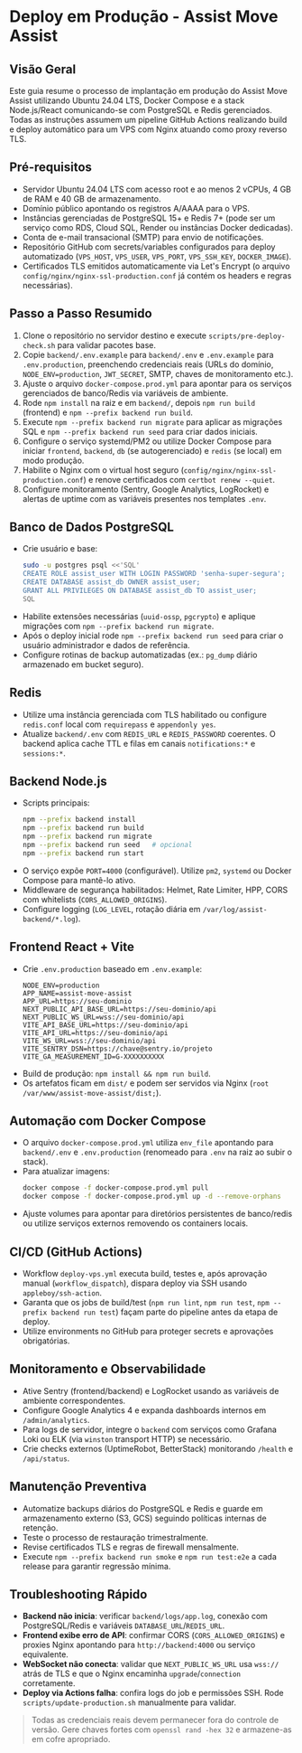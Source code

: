 # Deploy em Produção - Assist Move Assist

## Visão Geral
Este guia resume o processo de implantação em produção do Assist Move Assist utilizando Ubuntu 24.04 LTS, Docker Compose e a stack Node.js/React comunicando-se com PostgreSQL e Redis gerenciados. Todas as instruções assumem um pipeline GitHub Actions realizando build e deploy automático para um VPS com Nginx atuando como proxy reverso TLS.

## Pré-requisitos
- Servidor Ubuntu 24.04 LTS com acesso root e ao menos 2 vCPUs, 4 GB de RAM e 40 GB de armazenamento.
- Domínio público apontando os registros A/AAAA para o VPS.
- Instâncias gerenciadas de PostgreSQL 15+ e Redis 7+ (pode ser um serviço como RDS, Cloud SQL, Render ou instâncias Docker dedicadas).
- Conta de e-mail transacional (SMTP) para envio de notificações.
- Repositório GitHub com secrets/variables configurados para deploy automatizado (`VPS_HOST`, `VPS_USER`, `VPS_PORT`, `VPS_SSH_KEY`, `DOCKER_IMAGE`).
- Certificados TLS emitidos automaticamente via Let's Encrypt (o arquivo `config/nginx/nginx-ssl-production.conf` já contém os headers e regras necessárias).

## Passo a Passo Resumido
1. Clone o repositório no servidor destino e execute `scripts/pre-deploy-check.sh` para validar pacotes base.
2. Copie `backend/.env.example` para `backend/.env` e `.env.example` para `.env.production`, preenchendo credenciais reais (URLs do domínio, `NODE_ENV=production`, `JWT_SECRET`, SMTP, chaves de monitoramento etc.).
3. Ajuste o arquivo `docker-compose.prod.yml` para apontar para os serviços gerenciados de banco/Redis via variáveis de ambiente.
4. Rode `npm install` na raiz e em `backend/`, depois `npm run build` (frontend) e `npm --prefix backend run build`.
5. Execute `npm --prefix backend run migrate` para aplicar as migrações SQL e `npm --prefix backend run seed` para criar dados iniciais.
6. Configure o serviço systemd/PM2 ou utilize Docker Compose para iniciar `frontend`, `backend`, `db` (se autogerenciado) e `redis` (se local) em modo produção.
7. Habilite o Nginx com o virtual host seguro (`config/nginx/nginx-ssl-production.conf`) e renove certificados com `certbot renew --quiet`.
8. Configure monitoramento (Sentry, Google Analytics, LogRocket) e alertas de uptime com as variáveis presentes nos templates `.env`.

## Banco de Dados PostgreSQL
- Crie usuário e base:
  ```bash
  sudo -u postgres psql <<'SQL'
  CREATE ROLE assist_user WITH LOGIN PASSWORD 'senha-super-segura';
  CREATE DATABASE assist_db OWNER assist_user;
  GRANT ALL PRIVILEGES ON DATABASE assist_db TO assist_user;
  SQL
  ```
- Habilite extensões necessárias (`uuid-ossp`, `pgcrypto`) e aplique migrações com `npm --prefix backend run migrate`.
- Após o deploy inicial rode `npm --prefix backend run seed` para criar o usuário administrador e dados de referência.
- Configure rotinas de backup automatizadas (ex.: `pg_dump` diário armazenado em bucket seguro).

## Redis
- Utilize uma instância gerenciada com TLS habilitado ou configure `redis.conf` local com `requirepass` e `appendonly yes`.
- Atualize `backend/.env` com `REDIS_URL` e `REDIS_PASSWORD` coerentes. O backend aplica cache TTL e filas em canais `notifications:*` e `sessions:*`.

## Backend Node.js
- Scripts principais:
  ```bash
  npm --prefix backend install
  npm --prefix backend run build
  npm --prefix backend run migrate
  npm --prefix backend run seed   # opcional
  npm --prefix backend run start
  ```
- O serviço expõe `PORT=4000` (configurável). Utilize `pm2`, `systemd` ou Docker Compose para mantê-lo ativo.
- Middleware de segurança habilitados: Helmet, Rate Limiter, HPP, CORS com whitelists (`CORS_ALLOWED_ORIGINS`).
- Configure logging (`LOG_LEVEL`, rotação diária em `/var/log/assist-backend/*.log`).

## Frontend React + Vite
- Crie `.env.production` baseado em `.env.example`:
  ```env
  NODE_ENV=production
  APP_NAME=assist-move-assist
  APP_URL=https://seu-dominio
  NEXT_PUBLIC_API_BASE_URL=https://seu-dominio/api
  NEXT_PUBLIC_WS_URL=wss://seu-dominio/api
  VITE_API_BASE_URL=https://seu-dominio/api
  VITE_API_URL=https://seu-dominio/api
  VITE_WS_URL=wss://seu-dominio/api
  VITE_SENTRY_DSN=https://chave@sentry.io/projeto
  VITE_GA_MEASUREMENT_ID=G-XXXXXXXXXX
  ```
- Build de produção: `npm install && npm run build`.
- Os artefatos ficam em `dist/` e podem ser servidos via Nginx (`root /var/www/assist-move-assist/dist;`).

## Automação com Docker Compose
- O arquivo `docker-compose.prod.yml` utiliza `env_file` apontando para `backend/.env` e `.env.production` (renomeado para `.env` na raiz ao subir o stack).
- Para atualizar imagens:
  ```bash
  docker compose -f docker-compose.prod.yml pull
  docker compose -f docker-compose.prod.yml up -d --remove-orphans
  ```
- Ajuste volumes para apontar para diretórios persistentes de banco/redis ou utilize serviços externos removendo os containers locais.

## CI/CD (GitHub Actions)
- Workflow `deploy-vps.yml` executa build, testes e, após aprovação manual (`workflow_dispatch`), dispara deploy via SSH usando `appleboy/ssh-action`.
- Garanta que os jobs de build/test (`npm run lint`, `npm run test`, `npm --prefix backend run test`) façam parte do pipeline antes da etapa de deploy.
- Utilize environments no GitHub para proteger secrets e aprovações obrigatórias.

## Monitoramento e Observabilidade
- Ative Sentry (frontend/backend) e LogRocket usando as variáveis de ambiente correspondentes.
- Configure Google Analytics 4 e expanda dashboards internos em `/admin/analytics`.
- Para logs de servidor, integre o `backend` com serviços como Grafana Loki ou ELK (via `winston` transport HTTP) se necessário.
- Crie checks externos (UptimeRobot, BetterStack) monitorando `/health` e `/api/status`.

## Manutenção Preventiva
- Automatize backups diários do PostgreSQL e Redis e guarde em armazenamento externo (S3, GCS) seguindo políticas internas de retenção.
- Teste o processo de restauração trimestralmente.
- Revise certificados TLS e regras de firewall mensalmente.
- Execute `npm --prefix backend run smoke` e `npm run test:e2e` a cada release para garantir regressão mínima.

## Troubleshooting Rápido
- **Backend não inicia**: verificar `backend/logs/app.log`, conexão com PostgreSQL/Redis e variáveis `DATABASE_URL`/`REDIS_URL`.
- **Frontend exibe erro de API**: confirmar CORS (`CORS_ALLOWED_ORIGINS`) e proxies Nginx apontando para `http://backend:4000` ou serviço equivalente.
- **WebSocket não conecta**: validar que `NEXT_PUBLIC_WS_URL` usa `wss://` atrás de TLS e que o Nginx encaminha `upgrade`/`connection` corretamente.
- **Deploy via Actions falha**: confira logs do job e permissões SSH. Rode `scripts/update-production.sh` manualmente para validar.

> Todas as credenciais reais devem permanecer fora do controle de versão. Gere chaves fortes com `openssl rand -hex 32` e armazene-as em cofre apropriado.
